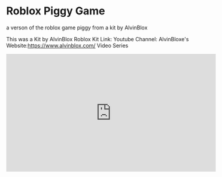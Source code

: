 # Roblox Piggy Game
a verson of the roblox game piggy from a kit by AlvinBlox



This was a Kit by AlvinBlox
Roblox Kit Link: 
Youtube Channel:
AlvinBloxe's Website:https://www.alvinblox.com/
Video Series
<iframe width="560" height="315" src="https://www.youtube.com/embed/videoseries?list=PLsbxI7NIoTtgnU5Wx8SLN0xTpKuRrSDFF" frameborder="0" allow="accelerometer; autoplay; clipboard-write; encrypted-media; gyroscope; picture-in-picture" allowfullscreen></iframe>
